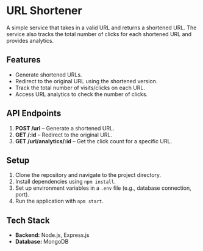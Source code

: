 # URL Shortener

A simple service that takes in a valid URL and returns a shortened URL. The service also tracks the total number of clicks for each shortened URL and provides analytics.

## Features

- Generate shortened URLs.
- Redirect to the original URL using the shortened version.
- Track the total number of visits/clicks on each URL.
- Access URL analytics to check the number of clicks.

## API Endpoints

1. **POST /url** – Generate a shortened URL.
2. **GET /:id** – Redirect to the original URL.
3. **GET /url/analytics/:id** – Get the click count for a specific URL.

## Setup

1. Clone the repository and navigate to the project directory.
2. Install dependencies using `npm install`.
3. Set up environment variables in a `.env` file (e.g., database connection, port).
4. Run the application with `npm start`.

## Tech Stack

- **Backend:** Node.js, Express.js
- **Database:** MongoDB

